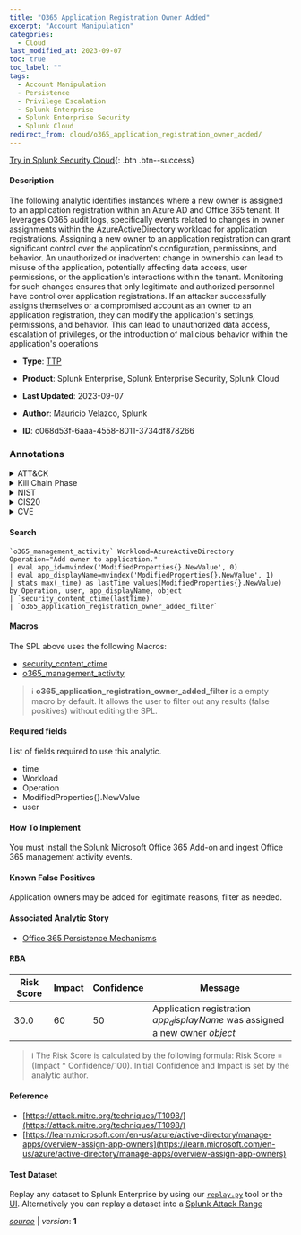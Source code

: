 ```yaml
---
title: "O365 Application Registration Owner Added"
excerpt: "Account Manipulation"
categories:
  - Cloud
last_modified_at: 2023-09-07
toc: true
toc_label: ""
tags:
  - Account Manipulation
  - Persistence
  - Privilege Escalation
  - Splunk Enterprise
  - Splunk Enterprise Security
  - Splunk Cloud
redirect_from: cloud/o365_application_registration_owner_added/
---
```




[Try in Splunk Security Cloud](https://www.splunk.com/en_us/cyber-security.html){: .btn .btn--success}

#### Description

The following analytic identifies instances where a new owner is assigned to an application registration within an Azure AD and Office 365 tenant. It leverages O365 audit logs, specifically events related to changes in owner assignments within the AzureActiveDirectory workload for application registrations. Assigning a new owner to an application registration can grant significant control over the application&#39;s configuration, permissions, and behavior. An unauthorized or inadvertent change in ownership can lead to misuse of the application, potentially affecting data access, user permissions, or the application&#39;s interactions within the tenant. Monitoring for such changes ensures that only legitimate and authorized personnel have control over application registrations. If an attacker successfully assigns themselves or a compromised account as an owner to an application registration, they can modify the application&#39;s settings, permissions, and behavior. This can lead to unauthorized data access, escalation of privileges, or the introduction of malicious behavior within the application&#39;s operations

- **Type**: [TTP](https://github.com/splunk/security_content/wiki/Detection-Analytic-Types)
- **Product**: Splunk Enterprise, Splunk Enterprise Security, Splunk Cloud

- **Last Updated**: 2023-09-07
- **Author**: Mauricio Velazco, Splunk
- **ID**: c068d53f-6aaa-4558-8011-3734df878266

### Annotations
<details>
  <summary>ATT&CK</summary>

<div markdown="1">

#### [ATT&CK](https://attack.mitre.org/)

| ID          | Technique   | Tactic         |
| ----------- | ----------- |--------------- |
| [T1098](https://attack.mitre.org/techniques/T1098/) | Account Manipulation | Persistence, Privilege Escalation |

</div>
</details>


<details>
  <summary>Kill Chain Phase</summary>

<div markdown="1">

* Installation
* Exploitation


</div>
</details>


<details>
  <summary>NIST</summary>

<div markdown="1">

* DE.CM



</div>
</details>

<details>
  <summary>CIS20</summary>

<div markdown="1">

* CIS 10



</div>
</details>

<details>
  <summary>CVE</summary>

<div markdown="1">


</div>
</details>


#### Search

```
`o365_management_activity` Workload=AzureActiveDirectory Operation="Add owner to application." 
| eval app_id=mvindex('ModifiedProperties{}.NewValue', 0) 
| eval app_displayName=mvindex('ModifiedProperties{}.NewValue', 1) 
| stats max(_time) as lastTime values(ModifiedProperties{}.NewValue) by Operation, user, app_displayName, object 
| `security_content_ctime(lastTime)` 
| `o365_application_registration_owner_added_filter`
```

#### Macros
The SPL above uses the following Macros:
* [security_content_ctime](https://github.com/splunk/security_content/blob/develop/macros/security_content_ctime.yml)
* [o365_management_activity](https://github.com/splunk/security_content/blob/develop/macros/o365_management_activity.yml)

> :information_source:
> **o365_application_registration_owner_added_filter** is a empty macro by default. It allows the user to filter out any results (false positives) without editing the SPL.



#### Required fields
List of fields required to use this analytic.
* time
* Workload
* Operation
* ModifiedProperties{}.NewValue
* user



#### How To Implement
You must install the Splunk Microsoft Office 365 Add-on and ingest Office 365 management activity events.
#### Known False Positives
Application owners may be added for legitimate reasons, filter as needed.

#### Associated Analytic Story
* [Office 365 Persistence Mechanisms](/stories/office_365_persistence_mechanisms)




#### RBA

| Risk Score  | Impact      | Confidence   | Message      |
| ----------- | ----------- |--------------|--------------|
| 30.0 | 60 | 50 | Application registration $app_displayName$ was assigned a new owner $object$ |


> :information_source:
> The Risk Score is calculated by the following formula: Risk Score = (Impact * Confidence/100). Initial Confidence and Impact is set by the analytic author.


#### Reference

* [https://attack.mitre.org/techniques/T1098/](https://attack.mitre.org/techniques/T1098/)
* [https://learn.microsoft.com/en-us/azure/active-directory/manage-apps/overview-assign-app-owners](https://learn.microsoft.com/en-us/azure/active-directory/manage-apps/overview-assign-app-owners)



#### Test Dataset
Replay any dataset to Splunk Enterprise by using our [`replay.py`](https://github.com/splunk/attack_data#using-replaypy) tool or the [UI](https://github.com/splunk/attack_data#using-ui).
Alternatively you can replay a dataset into a [Splunk Attack Range](https://github.com/splunk/attack_range#replay-dumps-into-attack-range-splunk-server)




[*source*](https://github.com/splunk/security_content/tree/develop/detections/cloud/o365_application_registration_owner_added.yml) \| *version*: **1**